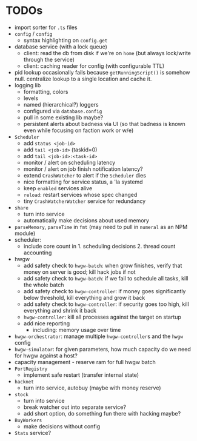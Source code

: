 # TODOs

* import sorter for `.ts` files
* `config` / `config`
  * syntax highlighting on `config.get`
* database service (with a lock queue)
  * client: read the db from disk if we're on `home` (but always lock/write through the service)
  * client: caching reader for config (with configurable TTL)
* pid lookup occasionally fails because `getRunningScript()` is somehow null. centralize lookup to a single location and cache it.
* logging lib
  * formatting, colors
  * levels
  * named (hierarchical?) loggers
  * configured via `database.config`
  * pull in some existing lib maybe?
  * persistent alerts about badness via UI (so that badness is known even while focusing on faction work or w/e)
* `Scheduler`
  * add `status <job-id>`
  * add `tail <job-id>` (taskid=0)
  * add `tail <job-id>:<task-id>`
  * monitor / alert on scheduling latency
  * monitor / alert on job finish notification latency?
  * extend `CrashWatcher` to alert if the `Scheduler` dies
  * nice formatting for service status, a 'la systemd
  * keep `enabled` services alive
  * `reload`: restart services whose spec changed
  * tiny `CrashWatcherWatcher` service for redundancy
* `share`
  * turn into service
  * automatically make decisions about used memory
* `parseMemory`, `parseTime` in `fmt` (may need to pull in `numeral` as an NPM module)
* scheduler:
  * include core count in 1. scheduling decisions 2. thread count accounting
* hwgw
  * add safety check to `hwgw-batch`: when grow finishes, verify that money on server is good; kill hack jobs if not
  * add safety check to `hwgw-batch`: if we fail to schedule all tasks, kill the whole batch
  * add safety check to `hwgw-controller`: if money goes significantly below threshold, kill everything and grow it back
  * add safety check to `hwgw-controller`: if security goes too high, kill everything and shrink it back
  * `hwgw-controller`: kill all processes against the target on startup
  * add nice reporting
    * including: memory usage over time
* `hwgw-orchestrator`: manage multiple `hwgw-controller`s and the `hwgw` config
* `hwgw-simulator`: for given parameters, how much capacity do we need for hwgw against a host?
* capacity management - reserve ram for full hwgw batch
* `PortRegistry`
  * implement safe restart (transfer internal state)
* `hacknet`
  * turn into service, autobuy (maybe with money reserve)
* `stock`
  * turn into service
  * break watcher out into separate service?
  * add short option, do something fun there with hacking maybe?
* `BuyWorkers`
  * make decisions without config
* `Stats` service?
